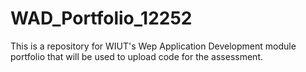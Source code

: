 # WAD_Portfolio_12252
This is a repository for WIUT's Wep Application Development module portfolio that will be used to upload code for the assessment.
